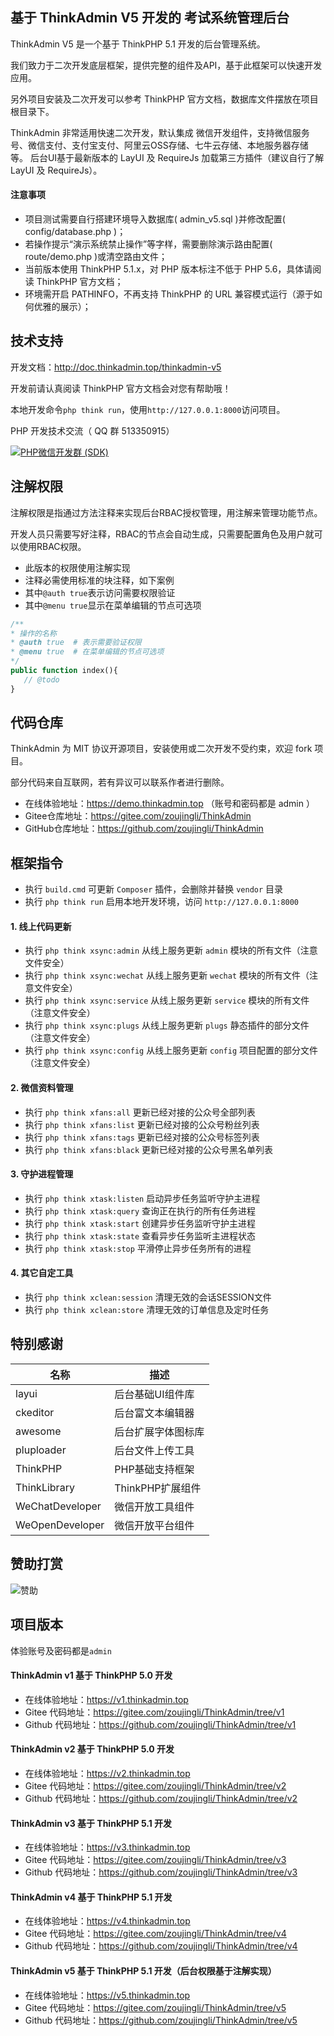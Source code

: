 ## 基于 ThinkAdmin V5 开发的 考试系统管理后台

ThinkAdmin V5 是一个基于 ThinkPHP 5.1 开发的后台管理系统。

我们致力于二次开发底层框架，提供完整的组件及API，基于此框架可以快速开发应用。

另外项目安装及二次开发可以参考 ThinkPHP 官方文档，数据库文件摆放在项目根目录下。

ThinkAdmin 非常适用快速二次开发，默认集成 微信开发组件，支持微信服务号、微信支付、支付宝支付、阿里云OSS存储、七牛云存储、本地服务器存储等。
后台UI基于最新版本的 LayUI 及 RequireJs 加载第三方插件（建议自行了解 LayUI 及 RequireJs）。

#### 注意事项 
* 项目测试需要自行搭建环境导入数据库( admin_v5.sql )并修改配置( config/database.php )；
* 若操作提示“演示系统禁止操作”等字样，需要删除演示路由配置( route/demo.php )或清空路由文件；
* 当前版本使用 ThinkPHP 5.1.x，对 PHP 版本标注不低于 PHP 5.6，具体请阅读 ThinkPHP 官方文档；
* 环境需开启 PATHINFO，不再支持 ThinkPHP 的 URL 兼容模式运行（源于如何优雅的展示）；

## 技术支持

开发文档：http://doc.thinkadmin.top/thinkadmin-v5

开发前请认真阅读 ThinkPHP 官方文档会对您有帮助哦！

本地开发命令`php think run`，使用`http://127.0.0.1:8000`访问项目。

PHP 开发技术交流（ QQ 群 513350915）

[![PHP微信开发群 (SDK)](http://pub.idqqimg.com/wpa/images/group.png)](http://shang.qq.com/wpa/qunwpa?idkey=ae25cf789dafbef62e50a980ffc31242f150bc61a61164458216dd98c411832a) 


## 注解权限

注解权限是指通过方法注释来实现后台RBAC授权管理，用注解来管理功能节点。

开发人员只需要写好注释，RBAC的节点会自动生成，只需要配置角色及用户就可以使用RBAC权限。

* 此版本的权限使用注解实现
* 注释必需使用标准的块注释，如下案例
* 其中`@auth true`表示访问需要权限验证
* 其中`@menu true`显示在菜单编辑的节点可选项
```php
/**
* 操作的名称
* @auth true  # 表示需要验证权限
* @menu true  # 在菜单编辑的节点可选项
*/
public function index(){
   // @todo
}
```

## 代码仓库

 ThinkAdmin 为 MIT 协议开源项目，安装使用或二次开发不受约束，欢迎 fork 项目。
 
 部分代码来自互联网，若有异议可以联系作者进行删除。
 
 * 在线体验地址：https://demo.thinkadmin.top （账号和密码都是 admin ）
 * Gitee仓库地址：https://gitee.com/zoujingli/ThinkAdmin
 * GitHub仓库地址：https://github.com/zoujingli/ThinkAdmin
 
## 框架指令

* 执行 `build.cmd` 可更新 `Composer` 插件，会删除并替换 `vendor` 目录
* 执行 `php think run` 启用本地开发环境，访问 `http://127.0.0.1:8000`

#### 1. 线上代码更新
* 执行 `php think xsync:admin` 从线上服务更新 `admin` 模块的所有文件（注意文件安全）
* 执行 `php think xsync:wechat` 从线上服务更新 `wechat` 模块的所有文件（注意文件安全）
* 执行 `php think xsync:service` 从线上服务更新 `service` 模块的所有文件（注意文件安全）
* 执行 `php think xsync:plugs` 从线上服务更新 `plugs` 静态插件的部分文件（注意文件安全）
* 执行 `php think xsync:config` 从线上服务更新 `config` 项目配置的部分文件（注意文件安全）

#### 2. 微信资料管理
* 执行 `php think xfans:all` 更新已经对接的公众号全部列表
* 执行 `php think xfans:list` 更新已经对接的公众号粉丝列表
* 执行 `php think xfans:tags` 更新已经对接的公众号标签列表
* 执行 `php think xfans:black` 更新已经对接的公众号黑名单列表

#### 3. 守护进程管理
* 执行 `php think xtask:listen` 启动异步任务监听守护主进程
* 执行 `php think xtask:query` 查询正在执行的所有任务进程
* 执行 `php think xtask:start` 创建异步任务监听守护主进程
* 执行 `php think xtask:state` 查看异步任务监听主进程状态
* 执行 `php think xtask:stop` 平滑停止异步任务所有的进程

#### 4. 其它自定工具
* 执行 `php think xclean:session` 清理无效的会话SESSION文件
* 执行 `php think xclean:store` 清理无效的订单信息及定时任务
 
## 特别感谢

|名称|描述|
|---|---|
|layui|后台基础UI组件库|
|ckeditor|后台富文本编辑器|
|awesome|后台扩展字体图标库|
|pluploader|后台文件上传工具|
|ThinkPHP|PHP基础支持框架|
|ThinkLibrary|ThinkPHP扩展组件|
|WeChatDeveloper|微信开放工具组件|
|WeOpenDeveloper|微信开放平台组件|

## 赞助打赏
![赞助](http://static.thinkadmin.top/pay.png)

## 项目版本
体验账号及密码都是`admin`

#### ThinkAdmin v1 基于 ThinkPHP 5.0 开发
* 在线体验地址：https://v1.thinkadmin.top
* Gitee 代码地址：https://gitee.com/zoujingli/ThinkAdmin/tree/v1
* Github 代码地址：https://github.com/zoujingli/ThinkAdmin/tree/v1

#### ThinkAdmin v2 基于 ThinkPHP 5.0 开发
* 在线体验地址：https://v2.thinkadmin.top
* Gitee 代码地址：https://gitee.com/zoujingli/ThinkAdmin/tree/v2
* Github 代码地址：https://github.com/zoujingli/ThinkAdmin/tree/v2

#### ThinkAdmin v3 基于 ThinkPHP 5.1 开发
* 在线体验地址：https://v3.thinkadmin.top
* Gitee 代码地址：https://gitee.com/zoujingli/ThinkAdmin/tree/v3
* Github 代码地址：https://github.com/zoujingli/ThinkAdmin/tree/v3

#### ThinkAdmin v4 基于 ThinkPHP 5.1 开发
* 在线体验地址：https://v4.thinkadmin.top
* Gitee 代码地址：https://gitee.com/zoujingli/ThinkAdmin/tree/v4
* Github 代码地址：https://github.com/zoujingli/ThinkAdmin/tree/v4

#### ThinkAdmin v5 基于 ThinkPHP 5.1 开发（后台权限基于注解实现）
* 在线体验地址：https://v5.thinkadmin.top
* Gitee 代码地址：https://gitee.com/zoujingli/ThinkAdmin/tree/v5
* Github 代码地址：https://github.com/zoujingli/ThinkAdmin/tree/v5
